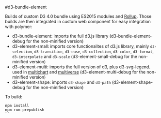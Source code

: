 #d3-bundle-element


Builds of custom D3 4.0 bundle using ES2015 modules and [Rollup](http://rollupjs.org). Those builds are then integrated in custom web component for easy integration with polymer: 
- d3-bundle-element: imports the full d3.js library (d3-bundle-element-debug for the non-minified version)
- d3-element-small: imports core functionalites of d3.js library, mainly `d3-selection`, `d3-transition`, `d3-ease`, `d3-collection`, `d3-color`, `d3-format`, `d3-interpolate` and `d3-scale`  (d3-element-small-debug for the non-minified version)
- d3-element-multi: imports the full version of d3, plus d3-svg-legend. used in [multichart](https://github.com/PolymerEl/multichart) and [multiverse](https://github.com/PolymerEl/multiverse) (d3-element-multi-debug for the non-minified version)
- d3-element-shape: imports `d3-shape` and `d3-path` (d3-element-shape-debug for the non-minified version)


To build:

```
npm install
npm run prepublish
``


```
